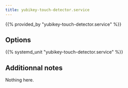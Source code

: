 ```yaml
---
title: yubikey-touch-detector.service
---
```


{{% provided_by "yubikey-touch-detector.service" %}}

## Options

{{% systemd_unit "yubikey-touch-detector.service" %}}

## Additionnal notes

Nothing here.